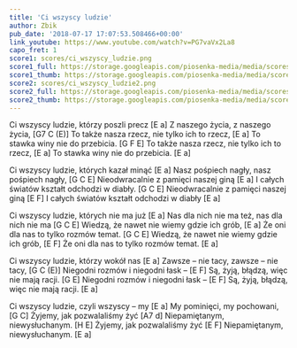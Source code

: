 ```yaml
---
title: 'Ci wszyscy ludzie'
author: Zbik
pub_date: '2018-07-17 17:07:53.508466+00:00'
link_youtube: https://www.youtube.com/watch?v=PG7vaVx2La8
capo_fret: 1
score1: scores/ci_wszyscy_ludzie.png
score1_full: https://storage.googleapis.com/piosenka-media/media/scores/ci_wszyscy_ludzie.png
score1_thumb: https://storage.googleapis.com/piosenka-media/media/scores/ci_wszyscy_ludzie.png.180x0_q85_upscale.png
score2: scores/ci_wszyscy_ludzie2.png
score2_full: https://storage.googleapis.com/piosenka-media/media/scores/ci_wszyscy_ludzie2.png
score2_thumb: https://storage.googleapis.com/piosenka-media/media/scores/ci_wszyscy_ludzie2.png.180x0_q85_upscale.png
---
```


Ci wszyscy ludzie, którzy poszli precz [E a]
Z naszego życia, z naszego życia, [G7 C (E)]
To także nasza rzecz, nie tylko ich to rzecz, [E a]
To stawka winy nie do przebicia. [G F E]
To także nasza rzecz, nie tylko ich to rzecz, [E a]
To stawka winy nie do przebicia. [E a]

Ci wszyscy ludzie, których kazał minąć [E a]
Nasz pośpiech nagły, nasz pośpiech nagły, [G C E]
Nieodwracalnie z pamięci naszej giną [E a]
I całych światów kształt odchodzi w diabły. [G C E]
Nieodwracalnie z pamięci naszej giną [E F]
I całych światów kształt odchodzi w diabły [E a]

Ci wszyscy ludzie, których nie ma już [E a]
Nas dla nich nie ma też, nas dla nich nie ma [G C E]
Wiedzą, że nawet nie wiemy gdzie ich grób, [E a]
Że oni dla nas to tylko rozmów temat. [G C E]
Wiedzą, że nawet nie wiemy gdzie ich grób, [E F]
Że oni dla nas to tylko rozmów temat. [E a]

Ci wszyscy ludzie, którzy wokół nas [E a]
Zawsze – nie tacy, zawsze – nie tacy, [G C (E)]
Niegodni rozmów i niegodni łask – [E F]
Są, żyją, błądzą, więc nie mają racji. [G E]
Niegodni rozmów i niegodni łask – [E F]
Są, żyją, błądzą, więc nie mają racji. [E a]

Ci wszyscy ludzie, czyli wszyscy – my [E a]
My pominięci, my pochowani, [G C]
Żyjemy, jak pozwalaliśmy żyć [A7 d]
Niepamiętanym, niewysłuchanym. [H E]
Żyjemy, jak pozwalaliśmy żyć [E F]
Niepamiętanym, niewysłuchanym. [E a]